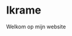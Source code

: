 <!doctype html>
<html>
  <head> 
    <title> Ikrame </title> 
  </head> 
  <body> 
    <h1> Ikrame </h1> 
    <p> Welkom op mijn website </p> 
    
  </body> 





